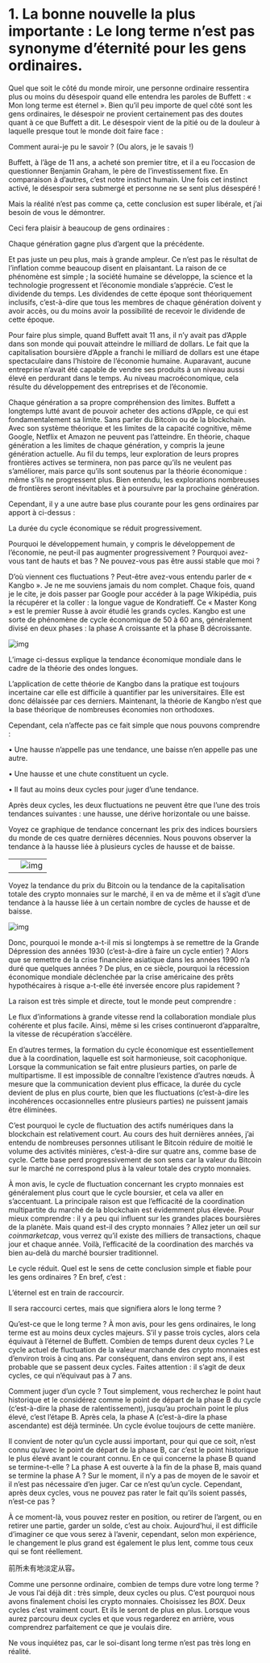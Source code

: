 # 1.  La bonne nouvelle la plus importante : Le long terme n’est pas synonyme d’éternité pour les gens ordinaires.

 

Quel que soit le côté du monde miroir, une personne ordinaire ressentira plus ou moins du désespoir quand elle entendra les paroles de Buffett : « Mon long terme est éternel ». Bien qu’il peu importe de quel côté sont les gens ordinaires, le désespoir ne provient certainement pas des doutes quant à ce que Buffett a dit. Le désespoir vient de la pitié ou de la douleur à laquelle presque tout le monde doit faire face : 

 

Comment aurai-je pu le savoir ? (Ou alors, je le savais !) 

 

Buffett, à l’âge de 11 ans, a acheté son premier titre, et il a eu l’occasion de questionner Benjamin Graham, le père de l’investissement fixe. En comparaison à d’autres, c’est notre instinct humain. Une fois cet instinct activé, le désespoir sera submergé et personne ne se sent plus désespéré !

 

Mais la réalité n’est pas comme ça, cette conclusion est super libérale, et j’ai besoin de vous le démontrer. 

 

Ceci fera plaisir à beaucoup de gens ordinaires :

 

Chaque génération gagne plus d’argent que la précédente.

 

Et pas juste un peu plus, mais à grande ampleur. Ce n’est pas le résultat de l’inflation comme beaucoup disent en plaisantant. La raison de ce phénomène est simple ; la société humaine se développe, la science et la technologie progressent et l’économie mondiale s’apprécie. C’est le dividende du temps. Les dividendes de cette époque sont théoriquement inclusifs, c’est-à-dire que tous les membres de chaque génération doivent y avoir accès, ou du moins avoir la possibilité de recevoir le dividende de cette époque.

 

Pour faire plus simple, quand Buffett avait 11 ans, il n’y avait pas d’Apple dans son monde qui pouvait atteindre le milliard de dollars. Le fait que la capitalisation boursière d’Apple a franchi le milliard de dollars est une étape spectaculaire dans l’histoire de l’économie humaine. Auparavant, aucune entreprise n’avait été capable de vendre ses produits à un niveau aussi élevé en perdurant dans le temps. Au niveau macroéconomique, cela résulte du développement des entreprises et de l’économie.

 

Chaque génération a sa propre compréhension des limites. Buffett a longtemps lutté avant de pouvoir acheter des actions d’Apple, ce qui est fondamentalement sa limite. Sans parler du Bitcoin ou de la blockchain. Avec son système théorique et les limites de la capacité cognitive, même Google, Netflix et Amazon ne peuvent pas l’atteindre. En théorie, chaque génération a les limites de chaque génération, y compris la jeune génération actuelle. Au fil du temps, leur exploration de leurs propres frontières actives se terminera, non pas parce qu’ils ne veulent pas s’améliorer, mais parce qu’ils sont soutenus par la théorie économique : même s’ils ne progressent plus. Bien entendu, les explorations nombreuses de frontières seront inévitables et à poursuivre par la prochaine génération.

 

Cependant, il y a une autre base plus courante pour les gens ordinaires par apport à ci-dessus : 

 

La durée du cycle économique se réduit progressivement.

 

Pourquoi le développement humain, y compris le développement de l’économie, ne peut-il pas augmenter progressivement ? Pourquoi avez-vous tant de hauts et bas ? Ne pouvez-vous pas être aussi stable que moi ?

 

D’où viennent ces fluctuations ? Peut-être avez-vous entendu parler de « Kangbo ». Je ne me souviens jamais du nom complet. Chaque fois, quand je le cite, je dois passer par Google pour accéder à la page Wikipédia, puis la récupérer et la coller : la longue vague de Kondratieff. Ce « Master Kong » est le premier Russe à avoir étudié les grands cycles. Kangbo est une sorte de phénomène de cycle économique de 50 à 60 ans, généralement divisé en deux phases : la phase A croissante et la phase B décroissante.

 

![img](file://localhost/Users/mac/Library/Group%20Containers/UBF8T346G9.Office/msoclip1/01/clip_image002.gif)

 

L’image ci-dessus explique la tendance économique mondiale dans le cadre de la théorie des ondes longues. 

 

L’application de cette théorie de Kangbo dans la pratique est toujours incertaine car elle est difficile à quantifier par les universitaires. Elle est donc délaissée par ces derniers. Maintenant, la théorie de Kangbo n’est que la base théorique de nombreuses économies non orthodoxes.

 

Cependant, cela n’affecte pas ce fait simple que nous pouvons comprendre :

 

•       Une hausse n’appelle pas une tendance, une baisse n’en appelle pas une autre.

•       Une hausse et une chute constituent un cycle.

•       Il faut au moins deux cycles pour juger d’une tendance.

 

Après deux cycles, les deux fluctuations ne peuvent être que l’une des trois tendances suivantes : une hausse, une dérive horizontale ou une baisse.

 

Voyez ce graphique de tendance concernant les prix des indices boursiers du monde de ces quatre dernières décennies. Nous pouvons observer la tendance à la hausse liée à plusieurs cycles de hausse et de baisse.

  

|      |                                                              |
| ---- | ------------------------------------------------------------ |
|      | ![img](file://localhost/Users/mac/Library/Group%20Containers/UBF8T346G9.Office/msoclip1/01/clip_image004.gif) |



Voyez la tendance du prix du Bitcoin ou la tendance de la capitalisation totale des crypto monnaies sur le marché, il en va de même et il s’agit d’une tendance à la hausse liée à un certain nombre de cycles de hausse et de baisse.

 

![img](file://localhost/Users/mac/Library/Group%20Containers/UBF8T346G9.Office/msoclip1/01/clip_image006.gif)

 

Donc, pourquoi le monde a-t-il mis si longtemps à se remettre de la Grande Dépression des années 1930 (c’est-à-dire à faire un cycle entier) ? Alors que se remettre de la crise financière asiatique dans les années 1990 n’a duré que quelques années ? De plus, en ce siècle, pourquoi la récession économique mondiale déclenchée par la crise américaine des prêts hypothécaires à risque a-t-elle été inversée encore plus rapidement ?

 

La raison est très simple et directe, tout le monde peut comprendre :

 

Le flux d’informations à grande vitesse rend la collaboration mondiale plus cohérente et plus facile. Ainsi, même si les crises continueront d’apparaître, la vitesse de récupération s’accélère.

 

En d’autres termes, la formation du cycle économique est essentiellement due à la coordination, laquelle est soit harmonieuse, soit cacophonique. Lorsque la communication se fait entre plusieurs parties, on parle de multipartisme. Il est impossible de connaître l’existence d’autres nœuds. À mesure que la communication devient plus efficace, la durée du cycle devient de plus en plus courte, bien que les fluctuations (c’est-à-dire les incohérences occasionnelles entre plusieurs parties) ne puissent jamais être éliminées.

 

C’est pourquoi le cycle de fluctuation des actifs numériques dans la blockchain est relativement court. Au cours des huit dernières années, j’ai entendu de nombreuses personnes utilisant le Bitcoin réduire de moitié le volume des activités minières, c’est-à-dire sur quatre ans, comme base de cycle. Cette base perd progressivement de son sens car la valeur du Bitcoin sur le marché ne correspond plus à la valeur totale des crypto monnaies.

 

À mon avis, le cycle de fluctuation concernant les crypto monnaies est généralement plus court que le cycle boursier, et cela va aller en s’accentuant. La principale raison est que l’efficacité de la coordination multipartite du marché de la blockchain est évidemment plus élevée. Pour mieux comprendre : il y a peu qui influent sur les grandes places boursières de la planète. Mais quand est-il des crypto monnaies ? Allez jeter un œil sur *coinmarketcap*, vous verrez qu’il existe des milliers de transactions, chaque jour et chaque année. Voilà, l’efficacité de la coordination des marchés va bien au-delà du marché boursier traditionnel.

 

Le cycle réduit. Quel est le sens de cette conclusion simple et fiable pour les gens ordinaires ? En bref, c’est :

 

L’éternel est en train de raccourcir.

 

Il sera raccourci certes, mais que signifiera alors le long terme ?

 

Qu’est-ce que le long terme ? À mon avis, pour les gens ordinaires, le long terme est au moins deux cycles majeurs. S’il y passe trois cycles, alors cela équivaut à l’éternel de Buffett. Combien de temps durent deux cycles ? Le cycle actuel de fluctuation de la valeur marchande des crypto monnaies est d’environ trois à cinq ans. Par conséquent, dans environ sept ans, il est probable que se passent deux cycles. Faites attention : il s’agit de deux cycles, ce qui n’équivaut pas à 7 ans.

 

Comment juger d’un cycle ? Tout simplement, vous recherchez le point haut historique et le considérez comme le point de départ de la phase B du cycle (c’est-à-dire la phase de ralentissement), jusqu’au prochain point le plus élevé, c’est l’étape B. Après cela, la phase A (c’est-à-dire la phase ascendante) est déjà terminée. Un cycle évolue toujours de cette manière.

 

Il convient de noter qu’un cycle aussi important, pour qui que ce soit, n’est connu qu’avec le point de départ de la phase B, car c’est le point historique le plus élevé avant le courant connu. En ce qui concerne la phase B quand se termine-t-elle ? La phase A est ouverte à la fin de la phase B, mais quand se termine la phase A ? Sur le moment, il n’y a pas de moyen de le savoir et il n’est pas nécessaire d’en juger. Car ce n’est qu’un cycle. Cependant, après deux cycles, vous ne pouvez pas rater le fait qu’ils soient passés, n’est-ce pas ?

 

À ce moment-là, vous pouvez rester en position, ou retirer de l’argent, ou en retirer une partie, garder un solde, c’est au choix. Aujourd’hui, il est difficile d’imaginer ce que vous serez à l’avenir, cependant, selon mon expérience, le changement le plus grand est également le plus lent, comme tous ceux qui se font réellement.

 

前所未有地淡定从容。

 

Comme une personne ordinaire, combien de temps dure votre long terme ? Je vous l’ai déjà dit : très simple, deux cycles ou plus. C’est pourquoi nous avons finalement choisi les crypto monnaies. Choisissez les *BOX*. Deux cycles c’est vraiment court. Et ils le seront de plus en plus. Lorsque vous aurez parcouru deux cycles et que vous regarderez en arrière, vous comprendrez parfaitement ce que je voulais dire.

 

Ne vous inquiétez pas, car le soi-disant long terme n’est pas très long en réalité.

